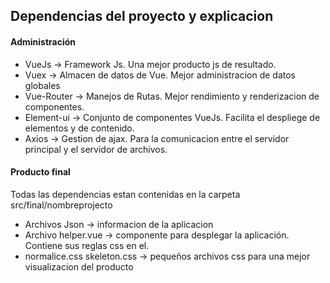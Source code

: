 ## Dependencias del proyecto y explicacion

#### Administración

* VueJs -> Framework Js. Una mejor producto js de resultado.
* Vuex -> Almacen de datos de Vue. Mejor administracion de datos globales
* Vue-Router -> Manejos de Rutas. Mejor rendimiento y renderizacion de componentes.
* Element-ui -> Conjunto de componentes VueJs. Facilita el despliege de elementos y de contenido.
* Axios -> Gestion de ajax. Para la comunicacion entre el servidor principal y el servidor de archivos.



#### Producto final

Todas las dependencias estan contenidas en la carpeta src/final/nombreprojecto

* Archivos Json -> informacion de la aplicacion
* Archivo helper.vue -> componente para desplegar la aplicación. Contiene sus reglas css en el.
* normalice.css skeleton.css -> pequeños archivos css para una mejor visualizacion del producto